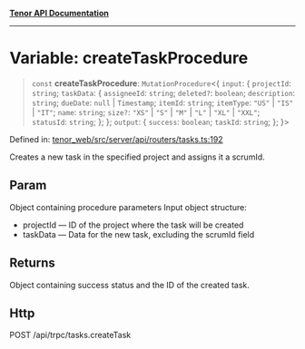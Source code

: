 [**Tenor API Documentation**](../../README.md)

***

# Variable: createTaskProcedure

> `const` **createTaskProcedure**: `MutationProcedure`\<\{ `input`: \{ `projectId`: `string`; `taskData`: \{ `assigneeId`: `string`; `deleted?`: `boolean`; `description`: `string`; `dueDate`: `null` \| `Timestamp`; `itemId`: `string`; `itemType`: `"US"` \| `"IS"` \| `"IT"`; `name`: `string`; `size?`: `"XS"` \| `"S"` \| `"M"` \| `"L"` \| `"XL"` \| `"XXL"`; `statusId`: `string`; \}; \}; `output`: \{ `success`: `boolean`; `taskId`: `string`; \}; \}\>

Defined in: [tenor\_web/src/server/api/routers/tasks.ts:192](https://github.com/Apantli/Tenor/blob/b33873959b5093fc3e3d66ac4f230a78a6395bbd/tenor_web/src/server/api/routers/tasks.ts#L192)

Creates a new task in the specified project and assigns it a scrumId.

## Param

Object containing procedure parameters
Input object structure:
- projectId — ID of the project where the task will be created
- taskData — Data for the new task, excluding the scrumId field

## Returns

Object containing success status and the ID of the created task.

## Http

POST /api/trpc/tasks.createTask
